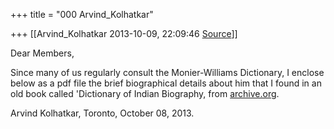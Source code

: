 +++
title = "000 Arvind_Kolhatkar"

+++
[[Arvind_Kolhatkar	2013-10-09, 22:09:46 [Source](https://groups.google.com/g/samskrita/c/Cx9O8KLj8Lw)]]



Dear Members,

  

Since many of us regularly consult the Monier-Williams Dictionary, I enclose below as a pdf file the brief biographical details about him that I found in an old book called 'Dictionary of Indian Biography, from [archive.org](http://archive.org).

  

Arvind Kolhatkar, Toronto, October 08, 2013.


